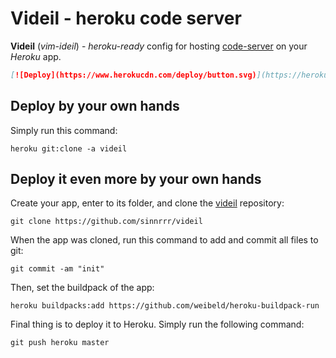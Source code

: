 
# Videil - heroku code server
**Videil** (*vim-ideil*) - *heroku-ready* config for hosting [code-server](https://github.com/cdr/code-server) on your *Heroku* app.
```md
[![Deploy](https://www.herokucdn.com/deploy/button.svg)](https://heroku.com/deploy)
```
## Deploy by your own hands
Simply run this command:
```
heroku git:clone -a videil
```
## Deploy it even more by your own hands
Create your app, enter to its folder, and clone the [videil](https://github.com/sinnrrr/videil) repository:
```
git clone https://github.com/sinnrrr/videil
```
When the app was cloned, run this command to add and commit all files to git:
```
git commit -am "init"
```
Then, set the buildpack of the app:
```
heroku buildpacks:add https://github.com/weibeld/heroku-buildpack-run
```
Final thing is to deploy it to Heroku. Simply run the following command:
```
git push heroku master
```
